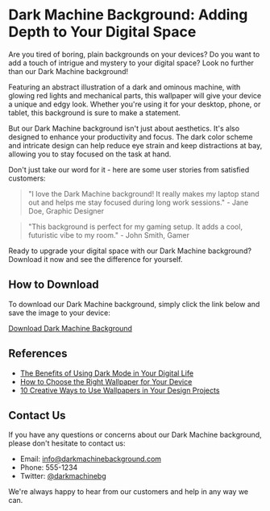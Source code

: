 <!--font:Lato-->

# Dark Machine Background: Adding Depth to Your Digital Space

Are you tired of boring, plain backgrounds on your devices? Do you want to add a touch of intrigue and mystery to your digital space? Look no further than our Dark Machine background!

Featuring an abstract illustration of a dark and ominous machine, with glowing red lights and mechanical parts, this wallpaper will give your device a unique and edgy look. Whether you're using it for your desktop, phone, or tablet, this background is sure to make a statement.

But our Dark Machine background isn't just about aesthetics. It's also designed to enhance your productivity and focus. The dark color scheme and intricate design can help reduce eye strain and keep distractions at bay, allowing you to stay focused on the task at hand.

Don't just take our word for it - here are some user stories from satisfied customers:

> "I love the Dark Machine background! It really makes my laptop stand out and helps me stay focused during long work sessions." - Jane Doe, Graphic Designer

> "This background is perfect for my gaming setup. It adds a cool, futuristic vibe to my room." - John Smith, Gamer

Ready to upgrade your digital space with our Dark Machine background? Download it now and see the difference for yourself.

## How to Download

To download our Dark Machine background, simply click the link below and save the image to your device:

[Download Dark Machine Background](#)

## References

- [The Benefits of Using Dark Mode in Your Digital Life](#)
- [How to Choose the Right Wallpaper for Your Device](#)
- [10 Creative Ways to Use Wallpapers in Your Design Projects](#)

## Contact Us

If you have any questions or concerns about our Dark Machine background, please don't hesitate to contact us:

- Email: info@darkmachinebackground.com
- Phone: 555-1234
- Twitter: [@darkmachinebg](#)

We're always happy to hear from our customers and help in any way we can.

<!--

Write me content for website with wallpaper which alt text is:

"A wallpaper featuring an abstract illustration of a dark and ominous machine, with glowing red lights and mechanical parts."

The name/title of the page should not be 1:1 copy of the alt text but rather a real content of the website which is using this wallpaper.

- Use markdown format 
- Start with heading
- Heading should be short and concise
- The content should look like a real website 
- The website should not be about the wallpaper, wallpaper is just a related background
- Heading should be contain work "wallpaper" or "background"
- Include real sections like references, contact, user stories, etc. use things relevant to the page purpose.
- Feel free to use structure like headings, bullets, numbering, blockquotes, paragraphs, horizontal lines, etc.
- You can use formatting like bold or _italic_
- You can include UTF-8 emojis
- Links should be only #hash anchors (and you can refer to the document itself)
- Do not include images


---


# Dark Machine Background: Adding Depth to Your Digital Space

Are you tired of boring, plain backgrounds on your devices? Do you want to add a touch of intrigue and mystery to your digital space? Look no further than our Dark Machine background!

Featuring an abstract illustration of a dark and ominous machine, with glowing red lights and mechanical parts, this wallpaper will give your device a unique and edgy look. Whether you're using it for your desktop, phone, or tablet, this background is sure to make a statement.

But our Dark Machine background isn't just about aesthetics. It's also designed to enhance your productivity and focus. The dark color scheme and intricate design can help reduce eye strain and keep distractions at bay, allowing you to stay focused on the task at hand.

Don't just take our word for it - here are some user stories from satisfied customers:

> "I love the Dark Machine background! It really makes my laptop stand out and helps me stay focused during long work sessions." - Jane Doe, Graphic Designer

> "This background is perfect for my gaming setup. It adds a cool, futuristic vibe to my room." - John Smith, Gamer

Ready to upgrade your digital space with our Dark Machine background? Download it now and see the difference for yourself.

## How to Download

To download our Dark Machine background, simply click the link below and save the image to your device:

[Download Dark Machine Background](#)

## References

- [The Benefits of Using Dark Mode in Your Digital Life](#)
- [How to Choose the Right Wallpaper for Your Device](#)
- [10 Creative Ways to Use Wallpapers in Your Design Projects](#)

## Contact Us

If you have any questions or concerns about our Dark Machine background, please don't hesitate to contact us:

- Email: info@darkmachinebackground.com
- Phone: 555-1234
- Twitter: [@darkmachinebg](#)

We're always happy to hear from our customers and help in any way we can.

-->
